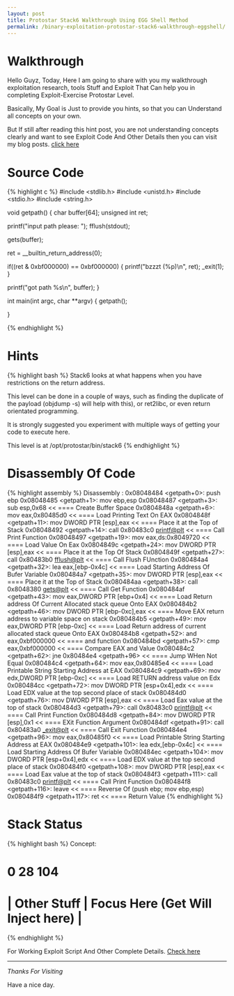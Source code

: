```yaml
---
layout: post
title: Protostar Stack6 Walkthrough Using EGG Shell Method
permalink: /binary-exploitation-protostar-stack6-walkthrough-eggshell/
---
```



# Walkthrough
Hello Guyz,
Today, Here I am going to share with you my walkthrough exploitation research, tools Stuff and Exploit That Can help you in completing Exploit-Exercise Protostar Level.

Basically, My Goal is Just to provide you hints, so that you can Understand all concepts on your own.

But If still after reading this hint post, you are not understanding concepts clearly and want to see Exploit Code And Other Details then you can visit my blog posts. [click here](http://www.bitforestinfo.com/2018/04/binary-exploitation-protostar-stack6.html)


    
# Source Code

{% highlight c %}
#include <stdlib.h>
#include <unistd.h>
#include <stdio.h>
#include <string.h>

void getpath()
{
  char buffer[64];
  unsigned int ret;

  printf("input path please: "); fflush(stdout);

  gets(buffer);

  ret = __builtin_return_address(0);

  if((ret & 0xbf000000) == 0xbf000000) {
      printf("bzzzt (%p)\n", ret);
      _exit(1);
  }

  printf("got path %s\n", buffer);
}

int main(int argc, char **argv)
{
  getpath();



}


{% endhighlight %}


# Hints



{% highlight bash %}
Stack6 looks at what happens when you have restrictions on the return address.

This level can be done in a couple of ways, 
such as finding the duplicate of the payload (objdump -s) will help with this), or ret2libc, or even return orientated programming.

It is strongly suggested you experiment with multiple ways of getting your code to execute here.

This level is at /opt/protostar/bin/stack6
{% endhighlight %}



# Disassembly Of Code


{% highlight assembly %}
Disassembly :
0x08048484 <getpath+0>: push   ebp
0x08048485 <getpath+1>: mov    ebp,esp
0x08048487 <getpath+3>: sub    esp,0x68                     << ==== Create Buffer Space
0x0804848a <getpath+6>: mov    eax,0x80485d0                << ====  Load Printing Text On EAX
0x0804848f <getpath+11>: mov    DWORD PTR [esp],eax      << ==== Place it at the Top of Stack
0x08048492 <getpath+14>: call   0x80483c0 <printf@plt>   << ==== Call Print Function
0x08048497 <getpath+19>: mov    eax,ds:0x8049720         << ==== Load Value On Eax
0x0804849c <getpath+24>: mov    DWORD PTR [esp],eax      << ==== Place it at the Top Of Stack
0x0804849f <getpath+27>: call   0x80483b0 <fflush@plt>   << ==== Call Flush FUnction
0x080484a4 <getpath+32>: lea    eax,[ebp-0x4c]           << ==== Load Starting Address Of Bufer Variable 
0x080484a7 <getpath+35>: mov    DWORD PTR [esp],eax      << ==== Place it at the Top of Stack
0x080484aa <getpath+38>: call   0x8048380 <gets@plt>     << ==== Call Get Function
0x080484af <getpath+43>: mov    eax,DWORD PTR [ebp+0x4]  << ==== Load Return address Of Current Allocated stack queue Onto EAX
0x080484b2 <getpath+46>: mov    DWORD PTR [ebp-0xc],eax  << ==== Move EAX return address to variable space on stack
0x080484b5 <getpath+49>: mov    eax,DWORD PTR [ebp-0xc]  << ==== Load Return address of current allocated stack queue Onto EAX
0x080484b8 <getpath+52>: and    eax,0xbf000000           << ==== and function 
0x080484bd <getpath+57>: cmp    eax,0xbf000000           << ==== Compare EAX and Value
0x080484c2 <getpath+62>: jne    0x80484e4 <getpath+96>   << ==== Jump WHen Not Equal
0x080484c4 <getpath+64>: mov    eax,0x80485e4            << ==== Load Printable String Starting Address at EAX
0x080484c9 <getpath+69>: mov    edx,DWORD PTR [ebp-0xc]  << ==== Load RETURN address value on Edx
0x080484cc <getpath+72>: mov    DWORD PTR [esp+0x4],edx  << ==== Load EDX value at the top second place of stack
0x080484d0 <getpath+76>: mov    DWORD PTR [esp],eax      << ==== Load Eax value at the top of stack
0x080484d3 <getpath+79>: call   0x80483c0 <printf@plt>   << ==== Call Print Function
0x080484d8 <getpath+84>: mov    DWORD PTR [esp],0x1      << ==== EXit Function Argument
0x080484df <getpath+91>: call   0x80483a0 <_exit@plt>    << ==== Call Exit Function
0x080484e4 <getpath+96>: mov    eax,0x80485f0            << ==== Load Printable String Starting Address at EAX
0x080484e9 <getpath+101>: lea    edx,[ebp-0x4c]           << ==== Load Starting Address Of Bufer Variable 
0x080484ec <getpath+104>: mov    DWORD PTR [esp+0x4],edx  << ==== Load EDX value at the top second place of stack
0x080484f0 <getpath+108>: mov    DWORD PTR [esp],eax      << ==== Load Eax value at the top of stack
0x080484f3 <getpath+111>: call   0x80483c0 <printf@plt>   << ==== Call Print Function
0x080484f8 <getpath+116>: leave                           << ==== Reverse Of (push   ebp; mov    ebp,esp)
0x080484f9 <getpath+117>: ret                             << ==== Return Value
{% endhighlight %}




# Stack Status

{% highlight bash %}
Concept:


 0                  28                                                     104
 =============================================================================
 | Other Stuff      |         Focus Here (Get Will Inject here)             |
==============================================================================
{% endhighlight %}



For Working Exploit Script And Other Complete Details. [Check here](http://www.bitforestinfo.com/2018/04/binary-exploitation-protostar-stack6.html)



----

*Thanks For Visiting*

Have a nice day.
